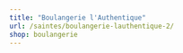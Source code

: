 ```yaml
---
title: "Boulangerie l'Authentique"
url: /saintes/boulangerie-lauthentique-2/
shop: boulangerie
---
```

